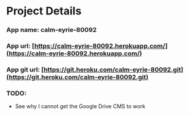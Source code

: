 # Project Details

### App name: calm-eyrie-80092
### App url: [https://calm-eyrie-80092.herokuapp.com/](https://calm-eyrie-80092.herokuapp.com/)
### App git url: [https://git.heroku.com/calm-eyrie-80092.git](https://git.heroku.com/calm-eyrie-80092.git)

### TODO:
- See why I cannot get the Google Drive CMS to work
